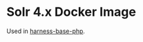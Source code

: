 # Solr 4.x Docker Image

Used in [harness-base-php].

[harness-base-php]: https://github.com/inviqa/harness-base-php
